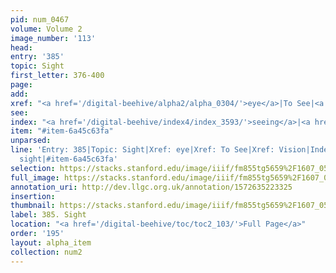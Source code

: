 ```yaml
---
pid: num_0467
volume: Volume 2
image_number: '113'
head: 
entry: '385'
topic: Sight
first_letter: 376-400
page: 
add: 
xref: "<a href='/digital-beehive/alpha2/alpha_0304/'>eye</a>|To See|<a href='/digital-beehive/alpha5/num_0502/'>Vision</a>"
see: 
index: "<a href='/digital-beehive/index4/index_3593/'>seeing</a>|<a href='/digital-beehive/index4/index_3701/'>sight</a>"
item: "#item-6a45c63fa"
unparsed: 
line: 'Entry: 385|Topic: Sight|Xref: eye|Xref: To See|Xref: Vision|Index: seeing|Index:
  sight|#item-6a45c63fa'
selection: https://stacks.stanford.edu/image/iiif/fm855tg5659%2F1607_0580/324,3784,2979,664/full/0/default.jpg
full_image: https://stacks.stanford.edu/image/iiif/fm855tg5659%2F1607_0580/full/full/0/default.jpg
annotation_uri: http://dev.llgc.org.uk/annotation/1572635223325
insertion: 
thumbnail: https://stacks.stanford.edu/image/iiif/fm855tg5659%2F1607_0580/324,3784,600,180/250,/0/default.jpg
label: 385. Sight
location: "<a href='/digital-beehive/toc/toc2_103/'>Full Page</a>"
order: '195'
layout: alpha_item
collection: num2
---
```

